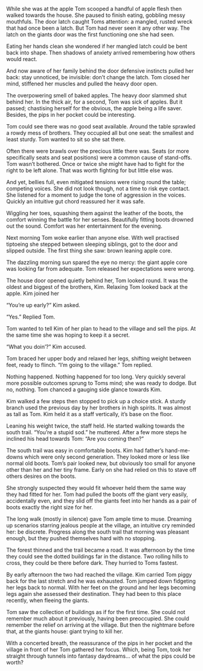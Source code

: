 While she was at the apple Tom scooped a handful of apple flesh then walked towards the house. She paused to finish eating, gobbling messy mouthfuls. The door latch caught Toms attention: a mangled, rusted wreck that had once been a latch. But Tom had never seen it any other way. The latch on the giants door was the first functioning one she had seen. 

Eating her hands clean she wondered if her mangled latch could be bent back into shape. Then shadows of anxiety arrived remembering how others would react. 

And now aware of her family behind the door defensive instincts pulled her back: stay unnoticed, be invisible: don’t change the latch. Tom closed her mind, stiffened her muscles and pulled the heavy door open.

The overpowering smell of baked apples. The heavy door slammed shut behind her. In the thick air, for a second, Tom was sick of apples. But it passed; chastising herself for the obvious, the apple being a life saver. Besides, the pips in her pocket could be interesting. 

Tom could see there was no good seat available. Around the table sprawled a rowdy mess of brothers. They occupied all but one seat: the smallest and least sturdy. Tom wanted to sit so she sat there.

Often there were brawls over the precious little there was. Seats (or more specifically seats and seat positions) were a common cause of stand-offs. Tom wasn’t bothered. Once or twice she might have had to fight for the right to be left alone. That was worth fighting for but little else was. 

And yet, bellies full, even mitigated tensions were rising round the table; competing voices. She did not look though, not a time to risk eye contact. She listened for a moment to judge the tone of aggression in the voices. Quickly an intuitive gut chord reassured her it was safe.

Wiggling her toes, squashing them against the leather of the boots, the comfort winning the battle for her senses. Beautifully fitting boots drowned out the sound. Comfort was her entertainment for the evening.

Next morning Tom woke earlier than anyone else. With well practised tiptoeing she stepped between sleeping siblings, got to the door and slipped outside. The first thing she saw: brown leaning apple core. 

The dazzling morning sun spared the eye no mercy: the giant apple core was looking far from adequate. Tom released her expectations were wrong. 

The house door opened quietly behind her, Tom looked round. It was the oldest and biggest of the brothers, Kim. Relaxing Tom looked back at the apple. Kim joined her 

“You’re up early?” Kim asked.

“Yes.” Replied Tom.

Tom wanted to tell Kim of her plan to head to the village and sell the pips. At the same time she was hoping to keep it a secret. 

“What you doin’?” Kim accused. 

Tom braced her upper body and relaxed her legs, shifting weight between feet, ready to flinch. “I’m going to the village.” Tom replied.

Nothing happened. Nothing happened for too long. Very quickly several more possible outcomes sprung to Toms mind; she was ready to dodge. But no, nothing. Tom chanced a gauging side glance towards Kim.

Kim walked a few steps then stopped to pick up a choice stick. A sturdy branch used the previous day by her brothers in high spirits. It was almost as tall as Tom. Kim held it as a staff vertically, it’s base on the floor. 

Leaning his weight twice, the staff held. He started walking towards the south trail. “You’re a stupid sod.” he muttered. After a few more steps he inclined his head towards Tom: “Are you coming then?”

The south trail was easy in comfortable boots. Kim had father’s hand-me-downs which were only second generation. They looked more or less like normal old boots. Tom’s pair looked new, but obviously too small for anyone other than her and her tiny frame. Early on she had relied on this to stave off others desires on the boots.

She strongly suspected they would fit whoever held them the same way they had fitted for her. Tom had pulled the boots off the giant very easily, accidentally even, and they slid off the giants feet into her hands as a pair of boots exactly the right size for her. 

The long walk (mostly in silence) gave Tom ample time to muse. Dreaming up scenarios starring jealous people at the village, an intuitive cry reminded her: be discrete. Progress along the south trail that morning was pleasant enough, but they pushed themselves hard with no stopping.

The forest thinned and the trail became a road. It was afternoon by the time they could see the dotted buildings far in the distance. Two rolling hills to cross, they could be there before dark. They hurried to Toms fastest.

By early afternoon the two had reached the village. Kim carried Tom piggy back for the last stretch and he was exhausted. Tom jumped down fidgeting her legs back to normal. With her feet on the ground and her legs becoming legs again she assessed their destination. They had been to this place recently, when fleeing the giants.

Tom saw the collection of buildings as if for the first time. She could not remember much about it previously, having been preoccupied. She could remember the relief on arriving at the village. But then the nightmare before that, at the giants house: giant trying to kill her.

With a concerted breath, the reassurance of the pips in her pocket and the village in front of her Tom gathered her focus. Which, being Tom, took her straight through tunnels into fantasy daydreams... of what the pips could be worth?
 
    